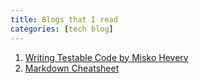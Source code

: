 ```yaml
---
title: Blogs that I read
categories: [tech blog]
---
```


1. [Writing Testable Code by Misko Hevery](http://misko.hevery.com/attachments/Guide-Writing%20Testable%20Code.pdf)
2. [Markdown Cheatsheet](https://github.com/adam-p/markdown-here/wiki/Markdown-Cheatsheet#links)


